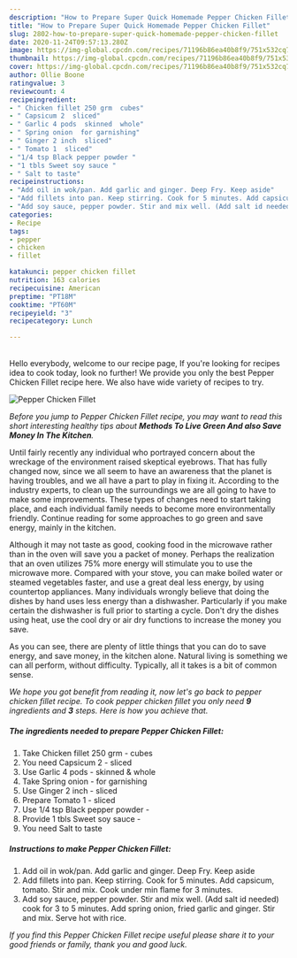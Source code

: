 ```yaml
---
description: "How to Prepare Super Quick Homemade Pepper Chicken Fillet"
title: "How to Prepare Super Quick Homemade Pepper Chicken Fillet"
slug: 2802-how-to-prepare-super-quick-homemade-pepper-chicken-fillet
date: 2020-11-24T09:57:13.280Z
image: https://img-global.cpcdn.com/recipes/71196b86ea40b8f9/751x532cq70/pepper-chicken-fillet-recipe-main-photo.jpg
thumbnail: https://img-global.cpcdn.com/recipes/71196b86ea40b8f9/751x532cq70/pepper-chicken-fillet-recipe-main-photo.jpg
cover: https://img-global.cpcdn.com/recipes/71196b86ea40b8f9/751x532cq70/pepper-chicken-fillet-recipe-main-photo.jpg
author: Ollie Boone
ratingvalue: 3
reviewcount: 4
recipeingredient:
- " Chicken fillet 250 grm  cubes"
- " Capsicum 2  sliced"
- " Garlic 4 pods  skinned  whole"
- " Spring onion  for garnishing"
- " Ginger 2 inch  sliced"
- " Tomato 1  sliced"
- "1/4 tsp Black pepper powder "
- "1 tbls Sweet soy sauce "
- " Salt to taste"
recipeinstructions:
- "Add oil in wok/pan. Add garlic and ginger. Deep Fry. Keep aside"
- "Add fillets into pan. Keep stirring. Cook for 5 minutes. Add capsicum, tomato. Stir and mix. Cook under min flame for 3 minutes."
- "Add soy sauce, pepper powder. Stir and mix well. (Add salt id needed) cook for 3 to 5 minutes. Add spring onion, fried garlic and ginger. Stir and mix. Serve hot with rice."
categories:
- Recipe
tags:
- pepper
- chicken
- fillet

katakunci: pepper chicken fillet 
nutrition: 163 calories
recipecuisine: American
preptime: "PT18M"
cooktime: "PT60M"
recipeyield: "3"
recipecategory: Lunch

---
```

<br>
Hello everybody, welcome to our recipe page, If you're looking for recipes idea to cook today, look no further! We provide you only the best Pepper Chicken Fillet recipe here. We also have wide variety of recipes to try.
<br>


![Pepper Chicken Fillet](https://img-global.cpcdn.com/recipes/71196b86ea40b8f9/751x532cq70/pepper-chicken-fillet-recipe-main-photo.jpg)

<i>Before you jump to Pepper Chicken Fillet recipe, you may want to read this short interesting healthy tips about 
<strong>Methods To Live Green And also Save Money In The Kitchen</strong>.</i>
</br>

Until fairly recently any individual who portrayed concern about the wreckage of the environment raised skeptical eyebrows. That has fully changed now, since we all seem to have an awareness that the planet is having troubles, and we all have a part to play in fixing it. According to the industry experts, to clean up the surroundings we are all going to have to make some improvements. These types of changes need to start taking place, and each individual family needs to become more environmentally friendly. Continue reading for some approaches to go green and save energy, mainly in the kitchen.

Although it may not taste as good, cooking food in the microwave rather than in the oven will save you a packet of money. Perhaps the realization that an oven utilizes 75% more energy will stimulate you to use the microwave more. Compared with your stove, you can make boiled water or steamed vegetables faster, and use a great deal less energy, by using countertop appliances. Many individuals wrongly believe that doing the dishes by hand uses less energy than a dishwasher. Particularly if you make certain the dishwasher is full prior to starting a cycle. Don't dry the dishes using heat, use the cool dry or air dry functions to increase the money you save.

As you can see, there are plenty of little things that you can do to save energy, and save money, in the kitchen alone. Natural living is something we can all perform, without difficulty. Typically, all it takes is a bit of common sense.


<i>We hope you got benefit from reading it, now let's go back to pepper chicken fillet recipe. To cook pepper chicken fillet you only need <strong>9</strong> ingredients and <strong>3</strong> steps. Here is how you achieve that.
</i>

##### The ingredients needed to prepare Pepper Chicken Fillet:

1. Take  Chicken fillet 250 grm - cubes
1. You need  Capsicum 2 - sliced
1. Use  Garlic 4 pods - skinned &amp; whole
1. Take  Spring onion - for garnishing
1. Use  Ginger 2 inch - sliced
1. Prepare  Tomato 1 - sliced
1. Use 1/4 tsp Black pepper powder -
1. Provide 1 tbls Sweet soy sauce -
1. You need  Salt to taste


##### Instructions to make Pepper Chicken Fillet:

1. Add oil in wok/pan. Add garlic and ginger. Deep Fry. Keep aside
1. Add fillets into pan. Keep stirring. Cook for 5 minutes. Add capsicum, tomato. Stir and mix. Cook under min flame for 3 minutes.
1. Add soy sauce, pepper powder. Stir and mix well. (Add salt id needed) cook for 3 to 5 minutes. Add spring onion, fried garlic and ginger. Stir and mix. Serve hot with rice.


<i>If you find this Pepper Chicken Fillet recipe useful please share it to your good friends or family, thank you and good luck.</i>
